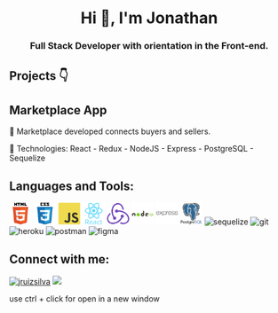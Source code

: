 <h1 align="center"> Hi 👋, I'm Jonathan </h1>

<h3 align="center"> Full Stack Developer with orientation in the Front-end. </h2>

<!-- - 👨‍💻 Some of my projects are available at [https://jruizsilva.netlify.app](https://jruizsilva.netlify.app) -->

## Projects 👇

## Marketplace App

📌 Marketplace developed connects buyers and sellers.

🚀 Technologies: 
React - Redux  - NodeJS - Express - PostgreSQL - Sequelize

## Languages and Tools:

<p>
  <img src="https://raw.githubusercontent.com/devicons/devicon/master/icons/html5/html5-original-wordmark.svg" alt="html5" width="40" height="40"/>
  <img src="https://raw.githubusercontent.com/devicons/devicon/master/icons/css3/css3-original-wordmark.svg" alt="css3" width="40" height="40"/>
  <img src="https://raw.githubusercontent.com/devicons/devicon/master/icons/javascript/javascript-original.svg" alt="javascript" width="40" height="40"/>
  <img src="https://raw.githubusercontent.com/devicons/devicon/master/icons/react/react-original-wordmark.svg" alt="react" width="40" height="40"/>
  <img src="https://raw.githubusercontent.com/devicons/devicon/master/icons/redux/redux-original.svg" alt="redux" width="40" height="40"/>
  <img src="https://raw.githubusercontent.com/devicons/devicon/master/icons/nodejs/nodejs-original-wordmark.svg" alt="nodejs" width="40" height="40"/>
  <img src="https://raw.githubusercontent.com/devicons/devicon/master/icons/express/express-original-wordmark.svg" alt="express" width="40" height="40"/>
  <img src="https://raw.githubusercontent.com/devicons/devicon/master/icons/postgresql/postgresql-original-wordmark.svg" alt="postgresql" width="40" height="40"/>
  <img src="https://cdn.iconscout.com/icon/free/png-64/sequelize-2-1175003.png" alt="sequelize" width="40" height="40"/>
  <img src="https://www.vectorlogo.zone/logos/git-scm/git-scm-icon.svg" alt="git" width="40" height="40"/>
  <img src="https://www.vectorlogo.zone/logos/heroku/heroku-icon.svg" alt="heroku" width="40" height="40"/>
  <img src="https://www.vectorlogo.zone/logos/getpostman/getpostman-icon.svg" alt="postman" width="40" height="40"/> 
  <img src="https://www.vectorlogo.zone/logos/figma/figma-icon.svg" alt="figma" width="40" height="40"/>
</p>

## Connect with me:

<div>
<span>
<a href="https://linkedin.com/in/jruizsilva" target="_blank"><img src="https://cdn.iconscout.com/icon/free/png-64/linkedin-2752135-2284952.png" alt="jruizsilva" height="35" /></a>
</span>

<span>
<a href="mailto:ruizsilvajonathan@gmail.com" >
<img height="35" src="https://i.ibb.co/zPfK6jM/gmail.png" /></a>
</span>
</div>

use ctrl + click for open in a new window
